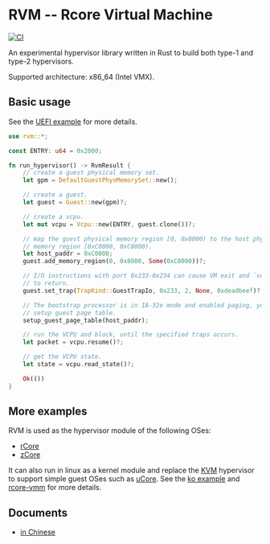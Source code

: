 # RVM -- Rcore Virtual Machine

[![CI](https://github.com/rcore-os/RVM/workflows/CI/badge.svg?branch=master)](https://github.com/rcore-os/RVM/actions)

An experimental hypervisor library written in Rust to build both type-1 and type-2 hypervisors.

Supported architecture: x86_64 (Intel VMX).

## Basic usage

See the [UEFI example](examples/uefi/src/main.rs) for more details.

```rust
use rvm::*;

const ENTRY: u64 = 0x2000;

fn run_hypervisor() -> RvmResult {
    // create a guest physical memory set.
    let gpm = DefaultGuestPhysMemorySet::new();

    // create a guest.
    let guest = Guest::new(gpm)?;

    // create a vcpu.
    let mut vcpu = Vcpu::new(ENTRY, guest.clone())?;

    // map the guest physical memory region [0, 0x8000) to the host phyical
    // memory region [0xC0000, 0xC8000).
    let host_paddr = 0xC0000;
    guest.add_memory_region(0, 0x8000, Some(0xC0000))?;

    // I/O instructions with port 0x233-0x234 can cause VM exit and `vcpu.resume()`
    // to return.
    guest.set_trap(TrapKind::GuestTrapIo, 0x233, 2, None, 0xdeadbeef)?;

    // The bootstrap processor is in IA-32e mode and enabled paging, you need to
    // setup guest page table.
    setup_guest_page_table(host_paddr);

    // run the VCPU and block, until the specified traps occurs.
    let packet = vcpu.resume()?;

    // get the VCPU state.
    let state = vcpu.read_state()?;

    Ok(())
}
```

## More examples

RVM is used as the hypervisor module of the following OSes:

* [rCore](https://github.com/rcore-os/rCore)
* [zCore](https://github.com/rcore-os/zCore)

It can also run in linux as a kernel module and replace the [KVM](https://www.linux-kvm.org/page/Main_Page) hypervisor to support simple guest OSes such as [uCore](https://github.com/chyyuu/os_kernel_lab/tree/master). See the [ko example](examples/ko) and [rcore-vmm](https://github.com/rcore-os/rcore-vmm) for more details.

## Documents

* [in Chinese](https://github.com/rcore-os/RVM/wiki)
